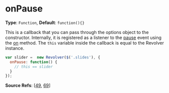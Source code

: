 # onPause

**Type**: `Function`, **Default**: `function(){}`

This is a callback that you can pass through the options object to the constructor. Internally, it is registered as a listener to the [pause](revolver.events.pause.md) event using the [on](revolver.methods.on.md) method. The `this` variable inside the callback is equal to the Revolver instance.

```javascript
var slider =  new Revolver($('.slides'), {
  onPause: function() {
    // this == slider
  }
});
```

**Source Refs**: [[49](../coffee/revolver.coffee#L49), [69](../coffee/revolver.coffee#L69)]
